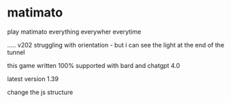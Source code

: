 # matimato
play matimato
everything everywher everytime

..... v202 struggling with orientation - but i can see the light at the end of the tunnel



this game written 100% supported with bard and chatgpt 4.0

latest version 1.39

change the js structure